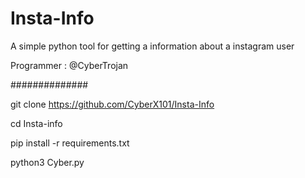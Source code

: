 # Insta-Info
A simple python tool for getting a information about a instagram user

Programmer : @CyberTrojan 


##############

git clone https://github.com/CyberX101/Insta-Info 

cd Insta-info 

pip install -r requirements.txt

python3 Cyber.py


